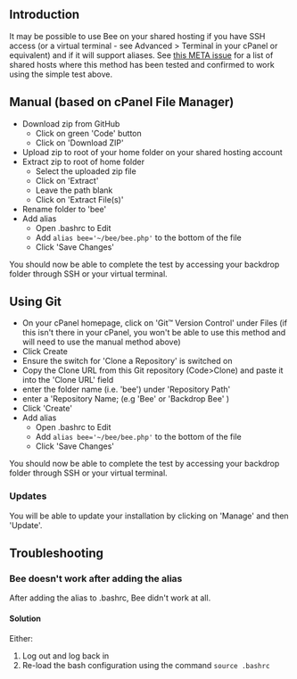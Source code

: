 ## Introduction

It may be possible to use Bee on your shared hosting if you have SSH access (or a virtual terminal - see Advanced > Terminal in your cPanel or equivalent) and if it will support aliases. See [this META issue](https://github.com/backdrop-contrib/bee/issues/154) for a list of shared hosts where this method has been tested and confirmed to work using the simple test above.

## Manual (based on cPanel File Manager)
- Download zip from GitHub
  - Click on green 'Code' button
  - Click on 'Download ZIP'
- Upload zip to root of your home folder on your shared hosting account
- Extract zip to root of home folder
  - Select the uploaded zip file
  - Click on 'Extract'
  - Leave the path blank
  - Click on 'Extract File(s)'
- Rename folder to 'bee'
- Add alias
  - Open .bashrc to Edit
  - Add `alias bee='~/bee/bee.php'` to the bottom of the file
  - Click 'Save Changes'

You should now be able to complete the test by accessing your backdrop folder through SSH or your virtual terminal.

## Using Git

- On your cPanel homepage, click on 'Git&#x2122; Version Control' under Files (if this isn't there in your cPanel, you won't be able to use this method and will need to use the manual method above)
- Click Create
- Ensure the switch for 'Clone a Repository' is switched on
- Copy the Clone URL from this Git repository (Code>Clone) and paste it into the 'Clone URL' field
- enter the folder name (i.e. 'bee') under 'Repository Path'
- enter a 'Repository Name; (e.g 'Bee' or 'Backdrop Bee' )
- Click 'Create'
- Add alias
  - Open .bashrc to Edit
  - Add `alias bee='~/bee/bee.php'` to the bottom of the file
  - Click 'Save Changes'

You should now be able to complete the test by accessing your backdrop folder through SSH or your virtual terminal.

### Updates
You will be able to update your installation by clicking on 'Manage' and then 'Update'.

## Troubleshooting
### Bee doesn't work after adding the alias
After adding the alias to .bashrc, Bee didn't work at all. 
#### Solution
Either:
1. Log out and log back in
2. Re-load the bash configuration using the command `source .bashrc`